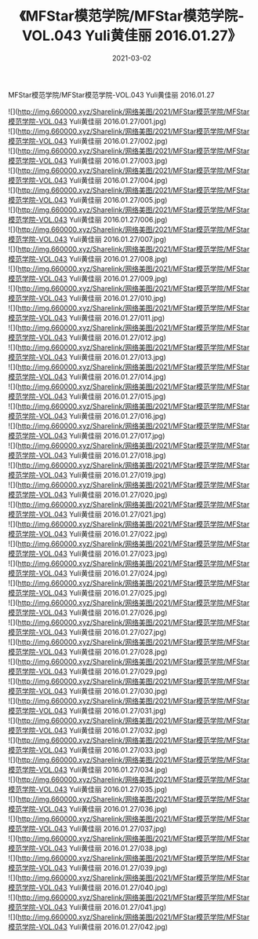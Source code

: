 ﻿---
layout: post
title:  《MFStar模范学院/MFStar模范学院-VOL.043 Yuli黄佳丽 2016.01.27》
date:   2021-03-02
img: http://img.660000.xyz/Sharelink/网络美图/2021/MFStar模范学院/MFStar模范学院-VOL.043 Yuli黄佳丽 2016.01.27/000.jpg
categories: [美女, 清纯, 唯美]
---

MFStar模范学院/MFStar模范学院-VOL.043 Yuli黄佳丽 2016.01.27

 ![](http://img.660000.xyz/Sharelink/网络美图/2021/MFStar模范学院/MFStar模范学院-VOL.043 Yuli黄佳丽 2016.01.27/001.jpg) <br>![](http://img.660000.xyz/Sharelink/网络美图/2021/MFStar模范学院/MFStar模范学院-VOL.043 Yuli黄佳丽 2016.01.27/002.jpg) <br>![](http://img.660000.xyz/Sharelink/网络美图/2021/MFStar模范学院/MFStar模范学院-VOL.043 Yuli黄佳丽 2016.01.27/003.jpg) <br>![](http://img.660000.xyz/Sharelink/网络美图/2021/MFStar模范学院/MFStar模范学院-VOL.043 Yuli黄佳丽 2016.01.27/004.jpg) <br>![](http://img.660000.xyz/Sharelink/网络美图/2021/MFStar模范学院/MFStar模范学院-VOL.043 Yuli黄佳丽 2016.01.27/005.jpg) <br>![](http://img.660000.xyz/Sharelink/网络美图/2021/MFStar模范学院/MFStar模范学院-VOL.043 Yuli黄佳丽 2016.01.27/006.jpg) <br>![](http://img.660000.xyz/Sharelink/网络美图/2021/MFStar模范学院/MFStar模范学院-VOL.043 Yuli黄佳丽 2016.01.27/007.jpg) <br>![](http://img.660000.xyz/Sharelink/网络美图/2021/MFStar模范学院/MFStar模范学院-VOL.043 Yuli黄佳丽 2016.01.27/008.jpg) <br>![](http://img.660000.xyz/Sharelink/网络美图/2021/MFStar模范学院/MFStar模范学院-VOL.043 Yuli黄佳丽 2016.01.27/009.jpg) <br>![](http://img.660000.xyz/Sharelink/网络美图/2021/MFStar模范学院/MFStar模范学院-VOL.043 Yuli黄佳丽 2016.01.27/010.jpg) <br>![](http://img.660000.xyz/Sharelink/网络美图/2021/MFStar模范学院/MFStar模范学院-VOL.043 Yuli黄佳丽 2016.01.27/011.jpg) <br>![](http://img.660000.xyz/Sharelink/网络美图/2021/MFStar模范学院/MFStar模范学院-VOL.043 Yuli黄佳丽 2016.01.27/012.jpg) <br>![](http://img.660000.xyz/Sharelink/网络美图/2021/MFStar模范学院/MFStar模范学院-VOL.043 Yuli黄佳丽 2016.01.27/013.jpg) <br>![](http://img.660000.xyz/Sharelink/网络美图/2021/MFStar模范学院/MFStar模范学院-VOL.043 Yuli黄佳丽 2016.01.27/014.jpg) <br>![](http://img.660000.xyz/Sharelink/网络美图/2021/MFStar模范学院/MFStar模范学院-VOL.043 Yuli黄佳丽 2016.01.27/015.jpg) <br>![](http://img.660000.xyz/Sharelink/网络美图/2021/MFStar模范学院/MFStar模范学院-VOL.043 Yuli黄佳丽 2016.01.27/016.jpg) <br>![](http://img.660000.xyz/Sharelink/网络美图/2021/MFStar模范学院/MFStar模范学院-VOL.043 Yuli黄佳丽 2016.01.27/017.jpg) <br>![](http://img.660000.xyz/Sharelink/网络美图/2021/MFStar模范学院/MFStar模范学院-VOL.043 Yuli黄佳丽 2016.01.27/018.jpg) <br>![](http://img.660000.xyz/Sharelink/网络美图/2021/MFStar模范学院/MFStar模范学院-VOL.043 Yuli黄佳丽 2016.01.27/019.jpg) <br>![](http://img.660000.xyz/Sharelink/网络美图/2021/MFStar模范学院/MFStar模范学院-VOL.043 Yuli黄佳丽 2016.01.27/020.jpg) <br>![](http://img.660000.xyz/Sharelink/网络美图/2021/MFStar模范学院/MFStar模范学院-VOL.043 Yuli黄佳丽 2016.01.27/021.jpg) <br>![](http://img.660000.xyz/Sharelink/网络美图/2021/MFStar模范学院/MFStar模范学院-VOL.043 Yuli黄佳丽 2016.01.27/022.jpg) <br>![](http://img.660000.xyz/Sharelink/网络美图/2021/MFStar模范学院/MFStar模范学院-VOL.043 Yuli黄佳丽 2016.01.27/023.jpg) <br>![](http://img.660000.xyz/Sharelink/网络美图/2021/MFStar模范学院/MFStar模范学院-VOL.043 Yuli黄佳丽 2016.01.27/024.jpg) <br>![](http://img.660000.xyz/Sharelink/网络美图/2021/MFStar模范学院/MFStar模范学院-VOL.043 Yuli黄佳丽 2016.01.27/025.jpg) <br>![](http://img.660000.xyz/Sharelink/网络美图/2021/MFStar模范学院/MFStar模范学院-VOL.043 Yuli黄佳丽 2016.01.27/026.jpg) <br>![](http://img.660000.xyz/Sharelink/网络美图/2021/MFStar模范学院/MFStar模范学院-VOL.043 Yuli黄佳丽 2016.01.27/027.jpg) <br>![](http://img.660000.xyz/Sharelink/网络美图/2021/MFStar模范学院/MFStar模范学院-VOL.043 Yuli黄佳丽 2016.01.27/028.jpg) <br>![](http://img.660000.xyz/Sharelink/网络美图/2021/MFStar模范学院/MFStar模范学院-VOL.043 Yuli黄佳丽 2016.01.27/029.jpg) <br>![](http://img.660000.xyz/Sharelink/网络美图/2021/MFStar模范学院/MFStar模范学院-VOL.043 Yuli黄佳丽 2016.01.27/030.jpg) <br>![](http://img.660000.xyz/Sharelink/网络美图/2021/MFStar模范学院/MFStar模范学院-VOL.043 Yuli黄佳丽 2016.01.27/031.jpg) <br>![](http://img.660000.xyz/Sharelink/网络美图/2021/MFStar模范学院/MFStar模范学院-VOL.043 Yuli黄佳丽 2016.01.27/032.jpg) <br>![](http://img.660000.xyz/Sharelink/网络美图/2021/MFStar模范学院/MFStar模范学院-VOL.043 Yuli黄佳丽 2016.01.27/033.jpg) <br>![](http://img.660000.xyz/Sharelink/网络美图/2021/MFStar模范学院/MFStar模范学院-VOL.043 Yuli黄佳丽 2016.01.27/034.jpg) <br>![](http://img.660000.xyz/Sharelink/网络美图/2021/MFStar模范学院/MFStar模范学院-VOL.043 Yuli黄佳丽 2016.01.27/035.jpg) <br>![](http://img.660000.xyz/Sharelink/网络美图/2021/MFStar模范学院/MFStar模范学院-VOL.043 Yuli黄佳丽 2016.01.27/036.jpg) <br>![](http://img.660000.xyz/Sharelink/网络美图/2021/MFStar模范学院/MFStar模范学院-VOL.043 Yuli黄佳丽 2016.01.27/037.jpg) <br>![](http://img.660000.xyz/Sharelink/网络美图/2021/MFStar模范学院/MFStar模范学院-VOL.043 Yuli黄佳丽 2016.01.27/038.jpg) <br>![](http://img.660000.xyz/Sharelink/网络美图/2021/MFStar模范学院/MFStar模范学院-VOL.043 Yuli黄佳丽 2016.01.27/039.jpg) <br>![](http://img.660000.xyz/Sharelink/网络美图/2021/MFStar模范学院/MFStar模范学院-VOL.043 Yuli黄佳丽 2016.01.27/040.jpg) <br>![](http://img.660000.xyz/Sharelink/网络美图/2021/MFStar模范学院/MFStar模范学院-VOL.043 Yuli黄佳丽 2016.01.27/041.jpg) <br>![](http://img.660000.xyz/Sharelink/网络美图/2021/MFStar模范学院/MFStar模范学院-VOL.043 Yuli黄佳丽 2016.01.27/042.jpg) <br>